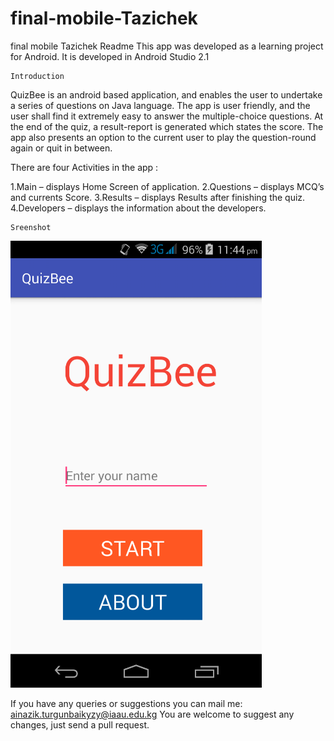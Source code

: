 # final-mobile-Tazichek
final mobile Tazichek
Readme
This app was developed as a learning project for Android. It is developed in Android Studio 2.1

    Introduction
QuizBee is an android based application, and enables the user to undertake a series of questions on Java language. The app is user friendly, and the user shall find it extremely easy to answer the multiple-choice questions. At the end of the quiz, a result-report is generated which states the score. The app also presents an option to the current user to play the question-round again or quit in between.

There are four Activities in the app :

1.Main – displays Home Screen of application.
2.Questions – displays MCQ’s and currents Score.
3.Results – displays Results after finishing the quiz.
4.Developers – displays the information about the developers.

    Sreenshot
  ![Screenshot](/screenshot/pic1.png)



If you have any queries or suggestions you can mail me: ainazik.turgunbaikyzy@iaau.edu.kg
You are welcome to suggest any changes, just send a pull request.

